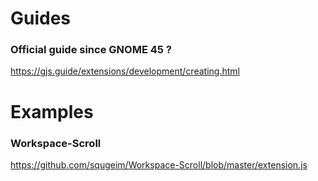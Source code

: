 
# Guides

### Official guide since GNOME 45 ?
https://gjs.guide/extensions/development/creating.html



# Examples


### Workspace-Scroll
https://github.com/squgeim/Workspace-Scroll/blob/master/extension.js